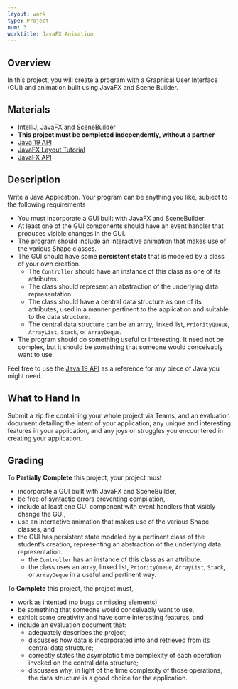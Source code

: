 ```yaml
---
layout: work
type: Project
num: 3
worktitle: JavaFX Animation
---
```


## Overview

In this project, you will create a program with a Graphical User
Interface (GUI) and animation built using JavaFX and Scene Builder.

## Materials

-   IntelliJ, JavaFX and SceneBuilder
-   **This project must be completed independently, without a partner**
-   [Java 19 API](https://docs.oracle.com/en/java/javase/19/docs/api/index.html)
-   [JavaFX Layout Tutorial](https://www.vojtechruzicka.com/javafx-layouts-basic/)
-   [JavaFX API](https://openjfx.io/javadoc/17/)
<!-- -   [Sample Pig Game Project](../code/151-pig.zip) -->

## Description

Write a Java Application. Your program can be anything you like, subject
to the following requirements

-   You must incorporate a GUI built with JavaFX and SceneBuilder.
-   At least one of the GUI components should have an event handler that
    produces visible changes in the GUI.
-   The program should include an interactive animation that makes use of the
    various Shape classes.  
-   The GUI should have some **persistent state** that is modeled by a class
    of your own creation. 
    - The `Controller` should have an instance of this class as one of its attributes.    
    - The class should represent an abstraction of the underlying data representation. 
    - The class should have a central data structure as one of its attributes, used in a manner pertinent to the application and suitable to the data structure.
    - The central data structure can be an array, linked list, `PriorityQueue`, `ArrayList`, `Stack`, or `ArrayDeque`.
-   The program should do something useful or interesting. It need not
    be complex, but it should be something that someone would
    conceivably want to use.

Feel free to use the [Java 19 API](https://docs.oracle.com/en/java/javase/19/docs/api/index.html) as a reference for any
piece of Java you might need.

## What to Hand In

Submit a zip file containing your whole project via Teams, and an
evaluation document detailing the intent of your application, any unique
and interesting features in your application, and any joys or struggles
you encountered in creating your application.

## Grading

To **Partially Complete** this project, your project must 
* incorporate a GUI built with JavaFX and SceneBuilder,
* be free of syntactic errors preventing compilation,
* include at least one GUI component with event handlers that visibly change the GUI, 
* use an interactive animation that makes use of the various Shape classes, and                  
* the GUI has persistent state modeled by a pertinent class of the student’s creation, representing an abstraction of the underlying data representation.
  * the `Controller` has an instance of this class as an attribute.
  * the class uses an array, linked list, `PriorityQueue`, `ArrayList`, `Stack`, or `ArrayDeque` in a useful and pertinent way.

To **Complete** this project, the project must, 
* work as intented (no bugs or missing elements)
* be something that someone would conceivably want to use,
* exhibit some creativity and have some interesting features, and
* include an evaluation document that:
  * adequately describes the project;
  * discusses how data is incorporated into and retrieved from its central data structure;
  * correctly states the asymptotic time complexity of each operation invoked on the central data structure;
  * discusses why, in light of the time complexity of those operations, the data structure is a good choice for the application.
  